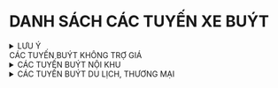 # DANH SÁCH CÁC TUYẾN XE BUÝT
<details>
<summary>LƯU Ý</summary>

## DỮ LIỆU
> - Dữ liệu các tuyến thuộc Transerco được lấy từ [timbus.vn](http://timbus.vn/fleets.aspx), các tuyến thuộc Vinbus được lấy từ [Vinbus map](https://maps.vinbus.vn/hn) và các tuyến tư nhân còn lại được lấy từ [Busmap map](https://map.busmap.vn/hn)
> - Điểm đầu/cuối của một số tuyến được chỉnh sửa lại tên để đảm bảo tính nhất quán, ví dụ (Yên Phụ/Long Biên), sẽ khác một chút so với LED biểu thị trên xe hoặc tại các điểm dừng

## LỖI
> - Khi xem trên giao diện mobile sẽ bị khuyết thiếu màu nhận diện của tuyến

## CHÚ THÍCH
**〇**: như bình thường (các tuyến có thời gian chạy cuối tuần như ngày thường)<br>
**↔**:
> - Các tuyến có lộ trình vòng kín sẽ hiển thị đầu điểm là **[A ↔ B ↔ C]**, **[D ↔ E ↔ A]**
> - Các tuyến chạy lộ trình dài hoặc có trùng điểm đầu cuối với các tuyến khác sẽ được bổ sung chi tiết lộ trình bằng kí tự **↔**
</details>
<summary>CÁC TUYẾN BUÝT KHÔNG TRỢ GIÁ</summary>
  

</details>
<details>
<summary>CÁC TUYẾN BUÝT NỘI KHU</summary>
  
## Vinbus
|Tuyến|Đầu A|Đầu B|Tần suất (phút)|Giá vé|Thời gian HĐ|TGHĐ (Cuối tuần)
|:---:|:---:|:---:|:---:|:---:|:---:|:---:|
|[**NIA**](https://maps.vinbus.vn/hn/route/101110)<br>$${\color{#89F336}■ \color{black}■}$$|Sân bay Nội Bài ([Tầng 1 - Nhà ga T2](https://maps.app.goo.gl/JmF4qo2HASpqbnf59))|Sân bay Nội Bài ([Tầng 2 - Nhà ga T1](https://maps.app.goo.gl/4Vqw45iBsNpWBUCLA))|10 - 15|Miễn phí|**Nhà ga T2**: 5:00 - 1:20<br>**Nhà ga T1**: 5:10 - 1:30|**〇**|
|[**OCP1**](https://maps.vinbus.vn/hn/route/101014)<br>$${\color{#89F336}■ \color{black}■}$$|[Bến Trả OCP 2-3](https://maps.app.goo.gl/URrbBKyZtyYoQcPV8)|[Bến Trả OCP 2-3](https://maps.app.goo.gl/URrbBKyZtyYoQcPV8)|GIÃN|Miễn phí|0:00 - 0:00|**〇**|
|[**OCP2**](https://maps.vinbus.vn/hn/route/101023)<br>$${\color{#89F336}■ \color{black}■}$$|[A](link)|[A](link)|GIÃN|Miễn phí|0:00 - 0:00|**〇**|
|[**OCT1**](https://maps.vinbus.vn/hn/route/101011)<br>$${\color{#89F336}■ \color{black}■}$$|[A](link)|[A](link)|GIÃN|Miễn phí|0:00 - 0:00|**〇**|
|[**OCT2**](https://maps.vinbus.vn/hn/route/101012)<br>$${\color{#89F336}■ \color{black}■}$$|[A](link)|[A](link)|GIÃN|Miễn phí|0:00 - 0:00|**〇**|
|[**SMC1**](https://maps.vinbus.vn/hn/route/101015)<br>$${\color{#89F336}■ \color{black}■}$$|[A](link)|[A](link)|GIÃN|Miễn phí|0:00 - 0:00|**〇**|
## EcoPM
### KĐT EcoPark:
- [Các tuyến buýt Giai đoạn 1](https://ecopark.com.vn/images/upload_file/service_bus/gd1-lich-trinh-ap-dung-24032025_1742746737.pdf) - [Các tuyến buýt giai đoạn 2](https://ecopark.com.vn/images/upload_file/service_bus/gd2-lich-trinh-ap-dung-24032025_1742876930.pdf)
</details>
<details>
<summary>CÁC TUYẾN BUÝT DU LỊCH, THƯƠNG MẠI</summary>

## Hanoi City Tour
|Tuyến|Đầu A|Đầu B|Tần suất (phút)|Giá vé|Thời gian HĐ|TGHĐ (Cuối tuần)|Đơn vị quản lí
|:---:|:---:|:---:|:---:|:---:|:---:|:---:|:---:|
|[**CITR01**](https://hopon-hopoff.vn/vi/?toursearch=1&s=Hanoi)<br>$${\color{red}■}$$|Bờ Hồ ([Quảng trường ĐKNT](https://maps.app.goo.gl/4UZVaTJD5fcfu1oC9))|Bờ Hồ ([Quảng trường ĐKNT](https://maps.app.goo.gl/4UZVaTJD5fcfu1oC9))|30|**Người lớn**:<br>150.000 (lượt)<br>300.000 ₫ (4h)<br>450.000 ₫ (24h)<br>650.000 ₫ (48h)<br><br>**Trẻ em**:<br>100.000 ₫ (lượt)<br>200.000 ₫ (4h)<br>300.000 ₫ (24h)<br><br>**Trẻ sơ sinh**: 50.000 ₫ (lượt)|**<Từ <ins>T2</ins> - <ins>T6</ins>>**<br><br>9:00 - 17:00|✖|**Transerco**
|[**CITR01**](https://hopon-hopoff.vn/vi/?toursearch=1&s=Hanoi) (*cuối tuần*)<br>$${\color{red}■}$$|[Nhà hát Lớn](https://maps.app.goo.gl/7WzbNopuQn8ZPgtr8)|[Nhà hát Lớn](https://maps.app.goo.gl/7WzbNopuQn8ZPgtr8)|30|**[CITR01]**|✖|**<Từ <ins>T7</ins> - <ins>CN</ins>>**<br><br>9:00 - 16:15|**Transerco**
|[**CITR02**](https://vn-sightseeing.com/city-tours/ha-noi/hanoi_discovery)<br>$${\color{red}■}$$|[Nhà hát Lớn](https://maps.app.goo.gl/7WzbNopuQn8ZPgtr8)|[Nhà hát Lớn](https://maps.app.goo.gl/7WzbNopuQn8ZPgtr8)|30|**Người lớn**:<br>150.000 ₫ (lượt)<br>299.000 ₫ (4h)<br>429.000 ₫ (24h)<br><br>**Trẻ em (6 - 11 tuổi)**:<br>110.000 ₫ (lượt)<br>325.000 ₫ (24h)|**<Từ <ins>T2</ins> - <ins>T6</ins>>**<br><br>9:15 - 17:15 (ngày)<br>18:00 - 20:15 (đêm)|✖|**CTCP Ngắm cảnh Việt Nam**
|[**CITR02**](https://vn-sightseeing.com/city-tours/ha-noi/hanoi_discovery) (*cuối tuần*)<br>$${\color{red}■}$$|[Nhà hát Lớn](https://maps.app.goo.gl/7WzbNopuQn8ZPgtr8)|[Nhà hát Lớn](https://maps.app.goo.gl/7WzbNopuQn8ZPgtr8)|30|**CITR02**|✖|**<Từ <ins>T7</ins> - <ins>CN</ins>>**<br><br>9:15 - 17:15 (ngày)<br>18:30 - 20:30 (đêm)|**CTCP Ngắm cảnh Việt Nam**
|[**CITR03**](https://hncitytour.vn/en/danh-lam-thang-canh/routes)<br>$${\color{red}■}$$|Bờ Hồ ([Quảng trường ĐKNT](https://maps.app.goo.gl/4UZVaTJD5fcfu1oC9))|Bờ Hồ ([Quảng trường ĐKNT](https://maps.app.goo.gl/4UZVaTJD5fcfu1oC9))|30|**Bình thường**:<br>100.000 ₫ (lượt)<br>200.000 ₫ (6h)<br>250.000 ₫ (24h)<br><br>**Trẻ em (dưới 6 tuổi)**:<br> Miễn phí|9:00 - 18:00 (ngày)<br>18:30 - 21:00 (đêm)|✖|**CTCP Xe khách Hà Nội**
|[**CITR03**](https://hncitytour.vn/en/danh-lam-thang-canh/routes) (*cuối tuần*)<br>$${\color{red}■}$$|[Nhà hát Lớn](https://maps.app.goo.gl/7WzbNopuQn8ZPgtr8)|[Nhà hát Lớn](https://maps.app.goo.gl/7WzbNopuQn8ZPgtr8)|30|**CITR03**|✖|9:00 - 18:00 (ngày)<br>18:30 - 21:00 (đêm)|**CTCP Xe khách Hà Nội**
</details>
